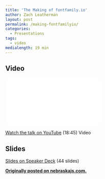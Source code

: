 ```yaml
---
title: 'The Making of fontfamily.io'
author: Zach Leatherman
layout: post
permalink: /making-fontfamilyio/
categories:
  - Presentations
tags:
  - video
medialength: 19 min
---
```


## Video

<div class="fluid-width-video-wrapper"><iframe src="//www.youtube.com/embed/LbCT38Idhyk" frameborder="0" allowfullscreen></iframe></div>

[Watch the talk on YouTube](https://www.youtube.com/watch?v=LbCT38Idhyk) (18:45) <span class="tag video">Video</span>

## Slides

<script async class="speakerdeck-embed" data-id="7a4e30104ead013264a512c8f4a94aec" data-ratio="1.33333333333333" src="//speakerdeck.com/assets/embed.js"></script>

[Slides on Speaker Deck](https://speakerdeck.com/zachleat/how-and-why-i-built-fontfamily-dot-io) (44 slides)

[**Originally posted on nebraskajs.com.**](http://nebraskajs.com/2015/fontfamilyio/)
